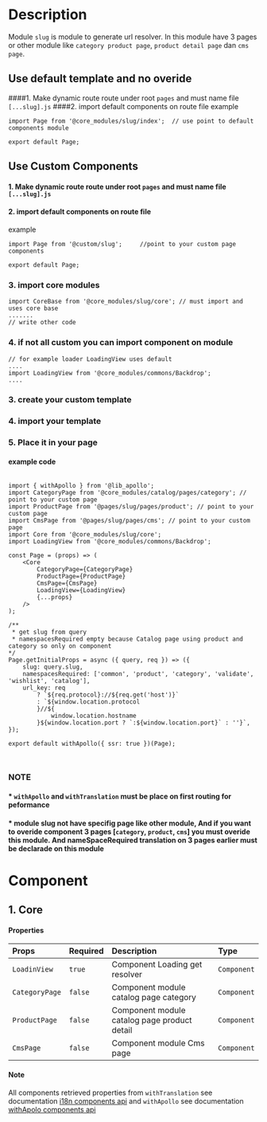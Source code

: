 # Description
Module `slug` is module to generate url resolver. In this module have 3 pages or other module like `category product page`, `product detail page` dan `cms page`. 


## Use default template and no overide
####1. Make dynamic route route under root `pages` and must name file `[...slug].js`
####2. import default components on route file 
example

```node
import Page from '@core_modules/slug/index';  // use point to default components module

export default Page;

```


## Use Custom Components

#### 1. Make dynamic route route under root `pages` and must name file `[...slug].js`
#### 2. import default components on route file 
example

```node
import Page from '@custom/slug';     //point to your custom page components

export default Page;

```

### 3. import core modules
```node
import CoreBase from '@core_modules/slug/core'; // must import and uses core base
....... 
// write other code
```

### 4. if not all custom you can import component on module

```node
// for example loader LoadingView uses default
....
import LoadingView from '@core_modules/commons/Backdrop';
....

```

### 3. create your custom template
### 4. import your template
### 5. Place it in your page
#### example code


```node

import { withApollo } from '@lib_apollo';
import CategoryPage from '@core_modules/catalog/pages/category'; // point to your custom page
import ProductPage from '@pages/slug/pages/product'; // point to your custom page
import CmsPage from '@pages/slug/pages/cms'; // point to your custom page
import Core from '@core_modules/slug/core';
import LoadingView from '@core_modules/commons/Backdrop';

const Page = (props) => (
    <Core
        CategoryPage={CategoryPage}
        ProductPage={ProductPage}
        CmsPage={CmsPage}
        LoadingView={LoadingView}
        {...props}
    />
);

/**
 * get slug from query
 * namespacesRequired empty because Catalog page using product and category so only on component
*/
Page.getInitialProps = async ({ query, req }) => ({
    slug: query.slug,
    namespacesRequired: ['common', 'product', 'category', 'validate', 'wishlist', 'catalog'],
    url_key: req
        ? `${req.protocol}://${req.get('host')}`
        : `${window.location.protocol
        }//${
            window.location.hostname
        }${window.location.port ? `:${window.location.port}` : ''}`,
});

export default withApollo({ ssr: true })(Page);



```

### NOTE
#### * `withApollo` and `withTranslation` must be place on first routing for peformance
#### * module slug not have specifig page like other module, And if you want to overide component 3 pages [`category`, `product`, `cms`] you must overide this module. And nameSpaceRequired translation on 3 pages earlier must be declarade on this module


# Component

## 1. Core
#### Properties
| Props       | Required | Description | Type |
| :---        | :---     | :---        |:---  |
| `LoadinView`  |  `true`   | Component Loading get resolver | `Component`|
| `CategoryPage`  |  `false`   | Component module catalog page category | `Component`|
| `ProductPage`  |  `false`   | Component module catalog page product detail | `Component`|
| `CmsPage`  |  `false`   | Component module Cms page | `Component`|




#### Note
All components retrieved properties from `withTranslation` see documentation [i18n components api](https://react.i18next.com/latest/translation-render-prop) and `withApollo` see documentation [withApolo components api](https://www.apollographql.com/docs/react/api/react/hoc/#withapollocomponent) 